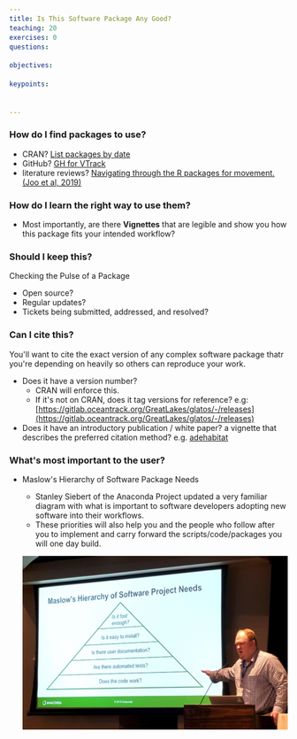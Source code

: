 ```yaml
---
title: Is This Software Package Any Good?
teaching: 20
exercises: 0
questions:

objectives:

keypoints:


---
```

### How do I find packages to use?
* CRAN?        [List packages by date](https://cran.r-project.org/web/packages/available_packages_by_date.html)
* GitHub?      [GH for VTrack](https://github.com/RossDwyer/VTrack)
* literature reviews?  [Navigating through the R packages for movement. (Joo et al, 2019)](https://doi.org/10.1111/1365-2656.13116)

### How do I learn the right way to use them?
* Most importantly, are there **Vignettes** that are legible and show you how this package fits your intended workflow?

### Should I keep this? 
Checking the Pulse of a Package
* Open source? 
* Regular updates? 
* Tickets being submitted, addressed, and resolved?

### Can I cite this?
You'll want to cite the exact version of any complex software package thatr you're depending on heavily so others can reproduce your work.
* Does it have a version number? 
    * CRAN will enforce this. 
    * If it's not on CRAN, does it tag versions for reference? e.g: [https://gitlab.oceantrack.org/GreatLakes/glatos/-/releases](https://gitlab.oceantrack.org/GreatLakes/glatos/-/releases)
* Does it have an introductory publication / white paper? a vignette that describes the preferred citation method? e.g. [adehabitat](http://doi.org/10.1016/j.ecolmodel.2006.03.017)

### What's most important to the user?
* Maslow's Hierarchy of Software Package Needs
    * Stanley Siebert of the Anaconda Project updated a very familiar diagram with what is important to software developers adopting new software into their workflows.
    * These priorities will also help you and the people who follow after you to implement and carry forward  the scripts/code/packages you will one day build.

    ![Siebert's hierarchy of software development needs](../Resources/maslow's.png)



<!--  [Powerpoint](../Resources/TBD.pptx)
-->